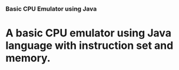 ### Basic CPU Emulator using Java

# A basic CPU emulator using Java language with instruction set and memory.

